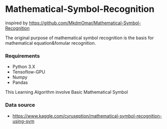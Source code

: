# Mathematical-Symbol-Recognition

inspired by https://github.com/MkdmOmar/Mathematical-Symbol-Recognition

The original purpose of mathematical symbol recognition is the basis for mathematical equation&fomular recognition.

### Requirements
 * Python 3.X
 * Tensoflow-GPU
 * Numpy
 * Pandas

This Learning Algorithm involve Basic Mathematical Symbol 

### Data source
* https://www.kaggle.com/cyruseption/mathematical-symbol-recognition-using-svm
